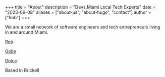 +++
title = "About"
description = "Devs.Miami Local Tech Experts"
date = "2023-06-08"
aliases = ["about-us", "about-hugo", "contact"]
author = ["Rob"]
+++

We are a small network of software engineers and tech entrepreneurs living in and around Miami.

[Rob](https://rob.rip)

[Gabe](https://fluffyguy.com/)

[Dolce](https://maflowyoga.com/)

Based in Brickell
